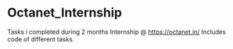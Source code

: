 # Octanet_Internship
Tasks i completed during 2 months Internship @ https://octanet.in/
Includes code of different tasks.
